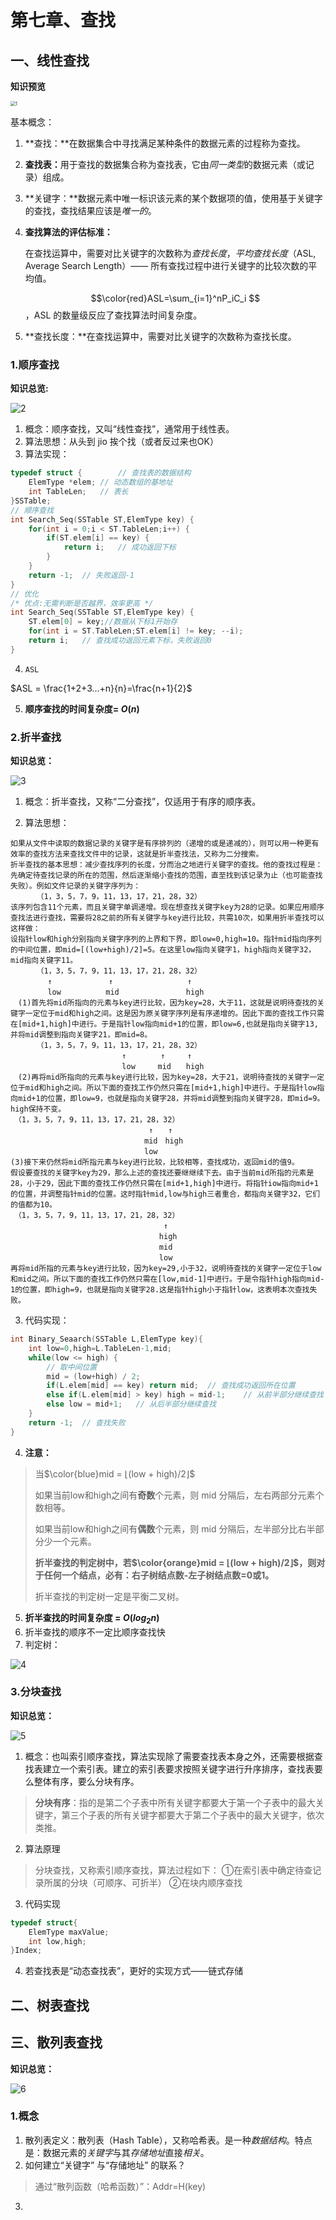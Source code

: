 # 第七章、查找

## 一、线性查找

**知识预览**

<img src="C:/Users/XF/Desktop/%E5%AD%A6%E4%B9%A0%E7%AC%94%E8%AE%B0/%E6%95%B0%E6%8D%AE%E7%BB%93%E6%9E%84%E4%B8%8E%E7%AE%97%E6%B3%95/%E6%95%B0%E6%8D%AE%E7%BB%93%E6%9E%84/%E7%AC%AC%E4%B8%83%E7%AB%A0%E3%80%81%E6%9F%A5%E6%89%BE/img/1.png" alt="1" style="zoom:50%;" />

基本概念：

1. **查找：**在数据集合中寻找满⾜某种条件的数据元素的过程称为查找。

2. **查找表：**⽤于查找的数据集合称为查找表，它由*同⼀类型*的数据元素（或记录）组成。

3. **关键字：**数据元素中唯⼀标识该元素的某个数据项的值，使⽤基于关键字的查找，查找结果应该是*唯⼀的*。

4. **查找算法的评估标准：**

   在查找运算中，需要对⽐关键字的次数称为*查找⻓度*，*平均查找⻓度*（ASL, Average Search Length）—— 所有查找过程中进⾏关键字的⽐较次数的平均值。

   $$\color{red}ASL=\sum_{i=1}^nP_iC_i $$​​​，ASL 的数量级反应了查找算法时间复杂度。
   
5. **查找长度：**在查找运算中，需要对比关键字的次数称为查找长度。

### 1.顺序查找

**知识总览:**

![2](C:/Users/XF/Desktop/%E5%AD%A6%E4%B9%A0%E7%AC%94%E8%AE%B0/%E6%95%B0%E6%8D%AE%E7%BB%93%E6%9E%84%E4%B8%8E%E7%AE%97%E6%B3%95/%E6%95%B0%E6%8D%AE%E7%BB%93%E6%9E%84/%E7%AC%AC%E4%B8%83%E7%AB%A0%E3%80%81%E6%9F%A5%E6%89%BE/img/2.png)

1. 概念：顺序查找，⼜叫“线性查找”，通常⽤于线性表。
2. 算法思想：从头到 jio 挨个找（或者反过来也OK）
3. 算法实现：

```c
typedef struct {		// 查找表的数据结构
    ElemType *elem;	// 动态数组的基地址
    int TableLen;	// 表长
}SSTable;
// 顺序查找
int Search_Seq(SSTable ST,ElemType key) {
    for(int i = 0;i < ST.TableLen;i++) {
        if(ST.elem[i] == key) {
            return i;	// 成功返回下标
        }
    }
    return -1;	// 失败返回-1
}
// 优化
/* 优点:⽆需判断是否越界，效率更⾼ */
int Search_Seq(SSTable ST,ElemType key) {
    ST.elem[0] = key;//数据从下标1开始存
    for(int i = ST.TableLen;ST.elem[i] != key; --i);
    return i;	// 查找成功返回元素下标，失败返回0
}
```

4. `ASL`

$ASL = \frac{1+2+3...+n}{n}=\frac{n+1}{2}$​

5. **顺序查找的时间复杂度= $O(n)$**

### 2.折半查找

**知识总览：**

![3](C:/Users/XF/Desktop/%E5%AD%A6%E4%B9%A0%E7%AC%94%E8%AE%B0/%E6%95%B0%E6%8D%AE%E7%BB%93%E6%9E%84%E4%B8%8E%E7%AE%97%E6%B3%95/%E6%95%B0%E6%8D%AE%E7%BB%93%E6%9E%84/%E7%AC%AC%E4%B8%83%E7%AB%A0%E3%80%81%E6%9F%A5%E6%89%BE/img/3.png)

1. 概念：折半查找，⼜称“⼆分查找”，仅适⽤于有序的顺序表。

2. 算法思想：

```
如果从文件中读取的数据记录的关键字是有序排列的（递增的或是递减的），则可以用一种更有效率的查找方法来查找文件中的记录，这就是折半查找法，又称为二分搜索。
折半查找的基本思想：减少查找序列的长度，分而治之地进行关键字的查找。他的查找过程是：先确定待查找记录的所在的范围，然后逐渐缩小查找的范围，直至找到该记录为止（也可能查找失败）。例如文件记录的关键字序列为：
　　　　（1，3，5，7，9，11，13，17，21，28，32）
该序列包含11个元素，而且关键字单调递增。现在想查找关键字key为28的记录。如果应用顺序查找法进行查找，需要将28之前的所有关键字与key进行比较，共需10次，如果用折半查找可以这样做：
设指针low和high分别指向关键字序列的上界和下界，即low=0,high=10。指针mid指向序列的中间位置，即mid=[(low+high)/2]=5。在这里low指向关键字1，high指向关键字32，mid指向关键字11。
　　　　（1，3，5，7，9，11，13，17，21，28，32）
　　　　　↑ 　　　　　　　↑　　　　　　　　　　↑
　　　　　low　　　　　　mid　　　　　　　　　high
　(1)首先将mid所指向的元素与key进行比较，因为key=28，大于11，这就是说明待查找的关键字一定位于mid和high之间。这是因为原关键字序列是有序递增的。因此下面的查找工作只需在[mid+1,high]中进行。于是指针low指向mid+1的位置，即low=6,也就是指向关键字13,并将mid调整到指向关键字21，即mid=8。
　　　　（1，3，5，7，9，11，13，17，21，28，32）
　　　　　　　　　　　　　　　↑ 　　　　↑　　　↑
　　　　　　　　　　　　　　　low　　　mid　　high
　(2)再将mid所指向的元素与key进行比较，因为key=28，大于21，说明待查找的关键字一定位于mid和high之间。所以下面的查找工作仍然只需在[mid+1,high]中进行。于是指针low指向mid+1的位置，即low=9，也就是指向关键字28，并将mid调整到指向关键字28，即mid=9。high保持不变。
　（1，3，5，7，9，11，13，17，21，28，32）
　　　　　　　　　　　　　　　 　　　↑　　↑
　　　　　　　　　　　　　　　　　　mid　high
　　　　　　　　　　　　　　　　　　low
(3)接下来仍然将mid所指元素与key进行比较，比较相等，查找成功，返回mid的值9。
假设要查找的关键字key为29，那么上述的查找还要继继续下去。由于当前mid所指的元素是28，小于29，因此下面的查找工作仍然只需在[mid+1,high]中进行。将指针iow指向mid+1的位置，并调整指针mid的位置。这时指针mid,low与high三者重合，都指向关键字32，它们的值都为10。
　（1，3，5，7，9，11，13，17，21，28，32）
　　　　　　　　　　　　　　　 　　　　　↑
　　　　　　　　　　　　　　　　　　　　high
　　　　　　　　　　　　　　　　　　　　mid
　　　　　　　　　　　　　　　　　　　　low
再将mid所指的元素与key进行比较，因为key=29,小于32，说明待查找的关键字一定位于low和mid之间。所以下面的查找工作仍然只需在[low,mid-1]中进行。于是令指针high指向mid-1的位置，即high=9，也就是指向关键字28.这是指针high小于指针low，这表明本次查找失败。
```

3. 代码实现：

```c++
int Binary_Seaarch(SSTable L,ElemType key){
    int low=0,high=L.TableLen-1,mid;
    while(low <= high) {
        // 取中间位置
        mid = (low+high) / 2;
        if(L.elem[mid] == key) return mid;	// 查找成功返回所在位置
        else if(L.elem[mid] > key) high = mid-1;	// 从前半部分继续查找
        else low = mid+1;	// 从后半部分继续查找
    }
    return -1;	// 查找失败
}
```

4. **注意：**

> 当$\color{blue}mid = ⌊(low + high)/2⌋$​
>
> 如果当前low和high之间有**奇数**个元素，则 mid 分隔后，左右两部分元素个数相等。
>
> 如果当前low和high之间有**偶数**个元素，则 mid 分隔后，左半部分⽐右半部分少⼀个元素。
>
> **折半查找的判定树中，若$\color{orange}mid = ⌊(low + high)/2⌋$​​​，则对于任何⼀个结点，必有：右⼦树结点数-左⼦树结点数=0或1。**
>
> 折半查找的判定树一定是平衡二叉树。

5. **折半查找的时间复杂度 = $O(log_2n)$​**
6. 折半查找的顺序不一定比顺序查找快
7. 判定树：

![4](C:/Users/XF/Desktop/%E5%AD%A6%E4%B9%A0%E7%AC%94%E8%AE%B0/%E6%95%B0%E6%8D%AE%E7%BB%93%E6%9E%84%E4%B8%8E%E7%AE%97%E6%B3%95/%E6%95%B0%E6%8D%AE%E7%BB%93%E6%9E%84/%E7%AC%AC%E4%B8%83%E7%AB%A0%E3%80%81%E6%9F%A5%E6%89%BE/img/4.png)

### 3.分块查找

**知识总览：**

![5](C:/Users/XF/Desktop/%E5%AD%A6%E4%B9%A0%E7%AC%94%E8%AE%B0/%E6%95%B0%E6%8D%AE%E7%BB%93%E6%9E%84%E4%B8%8E%E7%AE%97%E6%B3%95/%E6%95%B0%E6%8D%AE%E7%BB%93%E6%9E%84/%E7%AC%AC%E4%B8%83%E7%AB%A0%E3%80%81%E6%9F%A5%E6%89%BE/img/5.png)

1. 概念：也叫索引顺序查找，算法实现除了需要查找表本身之外，还需要根据查找表建立一个索引表。建立的索引表要求按照关键字进行升序排序，查找表要么整体有序，要么分块有序。

> **分块有序**：指的是第二个子表中所有关键字都要大于第一个子表中的最大关键字，第三个子表的所有关键字都要大于第二个子表中的最大关键字，依次类推。

2. 算法原理

> 分块查找，又称索引顺序查找，算法过程如下： ①在索引表中确定待查记录所属的分块（可顺序、可折半） ②在块内顺序查找

3. 代码实现

```c++
typedef struct{
    ElemType maxValue;
    int low,high;
}Index;
```

4. 若查找表是“动态查找表”，更好的实现⽅式——链式存储

## 二、树表查找







## 三、散列表查找

**知识总览：**

![6](img\6.png)

### 1.概念

1. 散列表定义：散列表（Hash Table），⼜称哈希表。是⼀种*数据结构*。特点是：数据元素的*关键字*与其*存储地址*直接*相关*。
2. 如何建⽴“关键字” 与“存储地址” 的联系？

> 通过“散列函数（哈希函数）”：Addr=H(key)

3. 